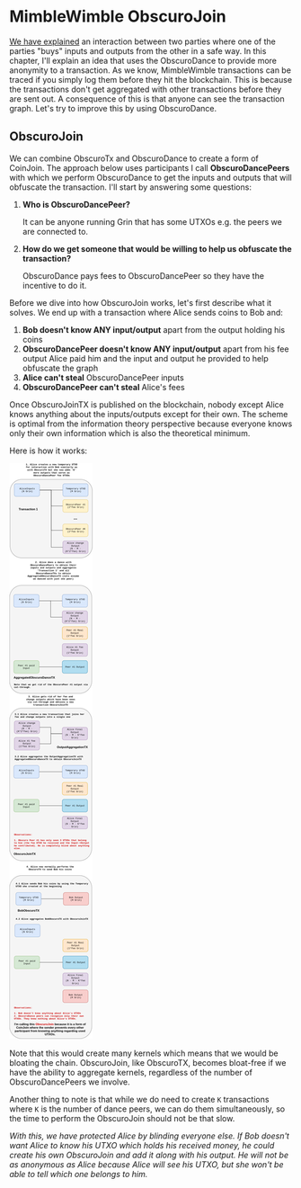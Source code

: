 # MimbleWimble ObscuroJoin 
[We have explained](./ObscuroDance.md) an interaction between two parties where one of the parties "buys" inputs and outputs from the other in a safe way. In this chapter, I'll explain an idea that uses the ObscuroDance to provide more anonymity to a transaction. As we know, MimbleWimble transactions can be traced if you simply log them before they hit the blockchain. This is because the transactions don't get aggregated with other transactions before they are sent out. A consequence of this is that anyone can see the transaction graph.
Let's try to improve this by using ObscuroDance.

## ObscuroJoin
We can combine ObscuroTx and ObscuroDance to create a form of CoinJoin. The approach below uses participants I call **ObscuroDancePeers** with which we perform ObscuroDance to get the inputs and outputs that will obfuscate the transaction. I'll start by answering some questions:
1. **Who is ObscuroDancePeer?**

   It can be anyone running Grin that has some UTXOs e.g. the peers we are connected to.
2. **How do we get someone that would be willing to help us obfuscate the transaction?**

   ObscuroDance pays fees to ObscuroDancePeer so they have the incentive to do it.

Before we dive into how ObscuroJoin works, let's first describe what it solves. We end up with a transaction where Alice sends coins to Bob and:
1. **Bob doesn't know ANY input/output** apart from the output holding his coins
2. **ObscuroDancePeer doesn't know ANY input/output** apart from his fee output Alice paid him and the input and output he provided to help obfuscate the graph
3. **Alice can't steal** ObscuroDancePeer inputs
4. **ObscuroDancePeer can't steal** Alice's fees

Once ObscuroJoinTX is published on the blockchain, nobody except Alice knows anything about the inputs/outputs except for their own. The scheme is optimal from the information theory perspective because everyone knows only their own information which is also the theoretical minimum.

Here is how it works:

![alt text](./imgs/obscuro_join.png)

Note that this would create many kernels which means that we would be bloating the chain. ObscuroJoin, like ObscuroTX, becomes bloat-free if we have the ability to aggregate kernels, regardless of the number of ObscuroDancePeers we involve.

Another thing to note is that while we do need to create `K` transactions where `K` is the number of dance peers, we can do them simultaneously, so the time to perform the ObscuroJoin should not be that slow.

_With this, we have protected Alice by blinding everyone else. If Bob doesn't want Alice to know his UTXO which holds his received money, he could create his own ObscuroJoin and add it along with his output. He will not be as anonymous as Alice because Alice will see his UTXO, but she won't be able to tell which one belongs to him._